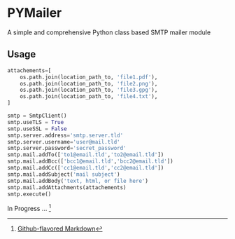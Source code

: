# PYMailer

A simple and comprehensive Python class based SMTP mailer module

## Usage

```python
attachements=[
    os.path.join(location_path_to, 'file1.pdf'),
    os.path.join(location_path_to, 'file2.png'),
    os.path.join(location_path_to, 'file3.gpg'),
    os.path.join(location_path_to, 'file4.txt'),
]

smtp = SmtpClient()
smtp.useTLS = True
smtp.useSSL = False
smtp.server.address='smtp.server.tld'
smtp.server.username='user@mail.tld'
smtp.server.password='secret_password'
smtp.mail.addTo(['to1@email.tld','to2@email.tld'])
smtp.mail.addBcc(['bcc1@email.tld','bcc2@email.tld'])
smtp.mail.addCc(['cc1@email.tld','cc2@email.tld'])
smtp.mail.addSubject('mail subject')
smtp.mail.addBody('text, html, or file here')
smtp.mail.addAttachments(attachements)
smtp.execute()
```

In Progress ... [^1]

[^1]: [Github-flavored Markdown](https://guides.github.com/features/mastering-markdown/)
